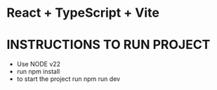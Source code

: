 # React + TypeScript + Vite

# INSTRUCTIONS TO RUN PROJECT

- Use NODE v22
- run npm install
- to start the project run npm run dev
